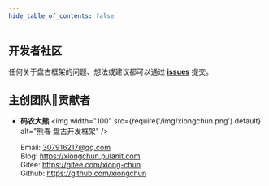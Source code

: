 ```yaml
---
hide_table_of_contents: false
---
```

<head>
  <title>盘古开发框架 | 开发者社区 | 微信交流群 | 作者Email</title>
  <meta name="keywords" content="盘古开发框架 | 致敬 & 鸣谢" />
  <meta name="description" content="盘古开发框架是一套轻量稳健的工业级分布式微服务开发治理框架（兼容单体分层架构）" />
</head>

## 开发者社区

任何关于盘古框架的问题、想法或建议都可以通过 [**issues**](https://gitee.com/pulanos/pangu-framework/issues?state=all) 提交。

 ## 主创团队🍃贡献者

- **码农大熊**
<img width="100" src={require('/img/xiongchun.png').default} alt="熊春 盘古开发框架" />

  Email: 307916217@qq.com   
  Blog: https://xiongchun.pulanit.com   
  Gitee: https://gitee.com/xiong-chun    
  Github: https://github.com/xiongchun  